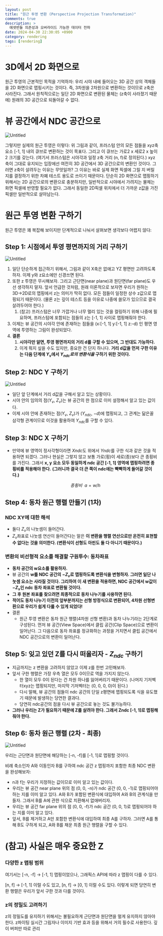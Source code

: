 ```yaml
---
layout: post
title: "원근 투영 변환 (Perspective Projection Transformation)"
comments: true  
description: >
  에셋번들 의존성과 오버라이드 가능한 데이터 전파
date: 2024-04-30 22:30:05 +0900
category: rendering
tags: [rendering]
---
```


# 3D에서 2D 화면으로

원근 투영의 근본적인 목적을 기억하자: 우리 시야 내에 들어오는 3D 공간 상의 객체들을 2D 화면으로 맵핑시키는 것이다. 즉, 3차원을 2차원으로 변환하는 것이므로 z축은 사라진다. 그래서 원칙적으로는 일단 2D 화면으로 변환된 물체는 (z축이 사라졌기 때문에) 원래의 3D 공간으로 되돌아갈 수 없다.

# 뷰 공간에서 NDC 공간으로

![Untitled](/images/posts/perspective-projection/bd01.png)

그렇지만 실제의 원근 투영은 이렇다: 위 그림과 같이, 프러스텀 안의 모든 점들을 xyz축 요소 [-1, 1] 내의 큐브로 변환하는 것이 목표다. 그리고 이 큐브는 가로2 x 세로2 x 높이2 크기를 갖는다. (여기서 프러스텀은 시야각과 일정 z축 거리 (n, f)로 정의된다.)
xyz축이 그대로 유지되는 입장에선 여전히 3D 공간에서 3D 공간으로의 변환인 것이다. 그러면 z축이 살려두는 이유는 무엇일까? 그 이유는 바로 실제 화면 픽셀에 그릴 지 버릴 지를 결정하기 위한 차폐 테스트 용도로 쓰이기 때문이다. 단순히 2D 화면으로 맵핑하기 위해서는 2D 공간으로의 변환으로 충분하지만, 일반적으로 시야에서 가려지는 물체는 화면 픽셀에 반영할 필요가 없다. 그래서 동일한 2D픽셀 위치에서 더 가까운 z값을 가진 픽셀만 일반적으로 살아남는다.

# 원근 투영 변환 구하기

원근 투영은 꽤 복잡해 보이지만 단계적으로 나눠서 살펴보면 생각보다 어렵지 않다:

## Step 1: 시점에서 투영 평면까지의 거리 구하기

![Untitled](/images/posts/perspective-projection/bd02.png)

1. 일단 단순하게 접근하기 위해서, 그림과 같이 X축은 없애고 YZ 평면만 고려하도록 하자. 이제 y와 z요소에만 신경쓰면 된다.
2. 또한 z 투영은 무시해보자. 그리고 근단면(near plane)과 원단면(far plane)도 우선 생각하지 말자. 앞서 언급한 것처럼, 원래 이론적으로 보자면 우리가 원하는 3D→2D로의 맵핑에서 z는 의미가 딱히 없다. 모든 점들이 일정한 상수 z값으로 맵핑되기 때문이다. (물론 z는 깊이 테스트 등을 이유로 나중에 쓸모가 있으므로 결국 살려두어야 한다.)
    1. (참고) 프러스텀은 너무 가깝거나 너무 멀리 있는 것을 컬링하기 위해 나중에 필요하며, 프러스텀에 포함되는 점들의 z는 [-1, 1] 사이로 맵핑해줘야 한다.
3. 이제는 뷰 공간의 시야각 안에 존재하는 점들을 (x:[-1, 1] y:[-1, 1] z:-d) 인 평면 영역에 투영하는 그림이 완성되었다.
4. **결론**
    1. **시야각만 알면, 투영 평면까지의 거리 d를 구할 수 있으며, 그 반대도 가능하다.**
    2. 이게 뭐지 싶을 수도 있지만, 중요한 건 단지 하나다. **거리 d값을 먼저 구한 이유는 다음 단계에 $Y_v$에서 $Y_{ndc}$*로의 변환식을*  구하기 위한 것이다.**

## Step 2: NDC Y 구하기

![Untitled](/images/posts/perspective-projection/bd03.png)

- 일단 앞 단계에서 거리 d값을 구해서 알고 있는 상황이다.
- 시야 안의 임의의 점($Y_v$, $Z_v$)는 뷰 공간의 한 점으로 이미 설정해서 알고 있는 값이다.
- 이제 시야 안에 존재하는 점($Y_v$, $Z_v$)가 ($Y_{ndc}$, $-d$)에 맵핑되고, 그 관계는 닮은꼴 삼각형 관계이므로 이것을 활용하여 $Y_{ndc}$를 구할 수 있다.

## Step 3: NDC X 구하기

- 만약에 뷰 영역이 정사각형이라면 $Xndc$도 위에서 $Yndc$를 구한 식과 같은 것을 적용하면 되겠다. 그러나 현실은 그렇지 않고 보통 가로(횡)이 세로(종)보다 큰 종횡비를 가진다. 그래서 **x, y 요소 모두 동일하게 ndc 공간 [-1, 1] 영역에 맵핑하려면 종횡비를 적용해야 한다.** **(그러니까 결국 더 큰 쪽이 ndc에는 빡빡하게 들어갈 것이다.)**
    
    $$ 
    종횡비\ \   a = w / h
    $$
    

## Step 4: 동차 원근 행렬 만들기 (1차)

### NDC XY에 대한 해석

- 둘다 $Z_v$의 나눗셈이 들어간다.
- $Z_v$좌표로 나눗셈 연산이 들어간다는 말은 **이 변환을 행렬 연산으로만 온전히 표현할 수 없다는 것을 의미한다. (변환식이 선형도 아핀도 둘 다 아니기 때문이다.)**

### 변환의 비선형적 요소를 해결할 구원투수: 동차좌표

- **동차 공간의 w요소를 활용하자.**
- 뷰 공간의 **w를 NDC 공간의 $-Z_v$로 맵핑하도록 변환식을 변형하자. 그러면 일단 나눗셈 요소는 사라질 것이다. 그리하여 이 새 변환을 적용하면, NDC 공간에서 w값이 $-Z_v$인 ndc 동차 좌표로 변환될 것이다.**
- **그 후 원본 좌표를 찾으려면 최종적으로 동차 나누기를 사용하면 된다.**
- **적어도 동차 나누기 이전의 앞부분까지는 선형 방정식으로 변환되어, 4차원 선형변환으로 우리가 쉽게 다룰 수 있게 되었다!**
- 결론
    - 원근 투영 변환은 동차 원근 행렬(4차원 선형 변환)과 동차 나누기라는 2단계로 구성된다. 먼저 뷰 공간(View Space)에서 클립 공간(Clip Space)으로 변환이 일어난다. 그 다음으로 동차 좌표를 정규화하는 과정을 거치면서 클립 공간에서 NDC 공간으로의 변환이 일어난다.

## Step 5: 잊고 있던 Z를 다시 떠올리자 - $Z_{ndc}$ 구하기 

- 지금까지는 z 변환을 고려하지 않았고 이제 z를 한번 고민해보자.
- 앞서 구한 행렬은 가장 우측 열은 모두 0이므로 역을 가지지 않는다.
    - 한 열이 모두 0이 된다는 건 차원 하나를 잃어버리기 때문이다. (나머지 기저벡터xyz는 맵핑되지만, 마지막 기저벡터는 (0, 0, 0, 0)이 된다.)
    - 다시 말해, 뷰 공간의 점들이 ndc 공간의 단일 z평면에 맵핑되도록 식을 유도했기 때문에 발생하는 당연한 결과다.
    - 당연히 ndc공간의 점을 다시 뷰 공간으로 놓는 것도 불가능하다.
- **그러나 우리는 Z가 필요하기 때문에 Z를 살려야 한다. 그래서 Zndc [-1, 1]로 맵핑해줘야 한다.**

## Step 6: 동차 원근 행렬 (2차 - 최종)

![Untitled](/images/posts/perspective-projection/bd04.png)

우리는 근단면과 원단면에 해당하는 [-n, -f]를 [-1, 1]로 맵핑할 것이다.

비례 축소인자 A와 이동인자 B를 구하여 ndc 공간 z 맵핑까지 포함한 최종 NDC 변환을 완성해보자:
- n과 f는 우리가 지정하는 값이므로 이미 알고 있는 값이다.
- 우리는 뷰 공간 near plane 위의 점 (0, 0, -n)가 ndc 공간 (0, 0, -1)로 맵핑되어야 하는 지를 이미 알고 있다. A와 B가 포함된 변환식에 대입하여 A와 B의 관계식을 만들자. 그래서 B를 A에 관한 식으로 치환해서 없애버리자.
- 우리는 뷰 공간 far plane 위의 점 (0, 0, -f)가 ndc 공간 (0, 0, 1)로 맵핑되어야 하는 지를 이미 알고 있다.
- 앞서, B를 제거하고 A만 포함한 변환식에 대입하여 최종 A를 구하자.
그러면 A를 통해 B도 구하게 되고, A와 B를 채운 최종 원근 행렬을 구할 수 있다.

# (참고) 사실은 매우 중요한 Z

### 다양한 z 맵핑 범위

여기서는 [-n, -f] → [-1, 1] 맵핑이었으나, 그래픽스 API에 따라 z 맵핑이 다를 수 있다.

[n, f] → [-1, 1] 이럴 수도 있고,  [n, f] → [0, 1] 이럴 수도 있다. 이렇게 되면 당연히 변환 행렬은 우리가 앞서 구한 것과 다를 것이다.

### z의 정밀도 고려하기
z의 정밀도를 유지하기 위해서는 불필요하게 근단면과 원단면을 멀게 유지하지 않아야 한다.
z파이팅
실시간 그림자나 이미지 기반 효과 등을 위해서 거의 필수로 사용한다.
깊이 버퍼만 따로 관리


